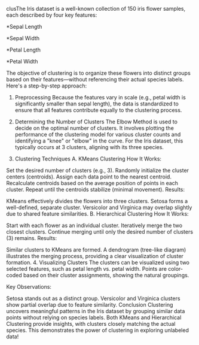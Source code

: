  clusThe Iris dataset is a well-known collection of 150 iris flower samples, each described by four key features:

*Sepal Length

*Sepal Width

*Petal Length

*Petal Width

The objective of clustering is to organize these flowers into distinct groups based on their features—without referencing their actual species labels. Here's a step-by-step approach:

1. Preprocessing
Because the features vary in scale (e.g., petal width is significantly smaller than sepal length), the data is standardized to ensure that all features contribute equally to the clustering process.

2. Determining the Number of Clusters
The Elbow Method is used to decide on the optimal number of clusters. It involves plotting the performance of the clustering model for various cluster counts and identifying a "knee" or "elbow" in the curve. For the Iris dataset, this typically occurs at 3 clusters, aligning with its three species.

3. Clustering Techniques
A. KMeans Clustering
How It Works:

Set the desired number of clusters (e.g., 3).
Randomly initialize the cluster centers (centroids).
Assign each data point to the nearest centroid.
Recalculate centroids based on the average position of points in each cluster.
Repeat until the centroids stabilize (minimal movement).
Results:

KMeans effectively divides the flowers into three clusters.
Setosa forms a well-defined, separate cluster.
Versicolor and Virginica may overlap slightly due to shared feature similarities.
B. Hierarchical Clustering
How It Works:

Start with each flower as an individual cluster.
Iteratively merge the two closest clusters.
Continue merging until only the desired number of clusters (3) remains.
Results:

Similar clusters to KMeans are formed.
A dendrogram (tree-like diagram) illustrates the merging process, providing a clear visualization of cluster formation.
4. Visualizing Clusters
The clusters can be visualized using two selected features, such as petal length vs. petal width. Points are color-coded based on their cluster assignments, showing the natural groupings.

Key Observations:

Setosa stands out as a distinct group.
Versicolor and Virginica clusters show partial overlap due to feature similarity.
Conclusion
Clustering uncovers meaningful patterns in the Iris dataset by grouping similar data points without relying on species labels. Both KMeans and Hierarchical Clustering provide insights, with clusters closely matching the actual species. This demonstrates the power of clustering in exploring unlabeled data!
